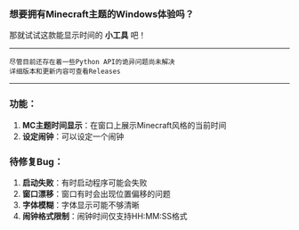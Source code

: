 ### 想要拥有Minecraft主题的Windows体验吗？
那就试试这款能显示时间的 **小工具** 吧！

---
```
尽管目前还存在着一些Python API的诡异问题尚未解决
详细版本和更新内容可查看Releases
```
---

### 功能：
1. **MC主题时间显示**：在窗口上展示Minecraft风格的当前时间
2. **设定闹钟**：可以设定一个闹钟

### 待修复Bug：
1. **启动失败**：有时启动程序可能会失败
2. **窗口漂移**：窗口有时会出现位置偏移的问题
3. **字体模糊**：字体显示可能不够清晰
4. **闹钟格式限制**：闹钟时间仅支持HH:MM:SS格式
